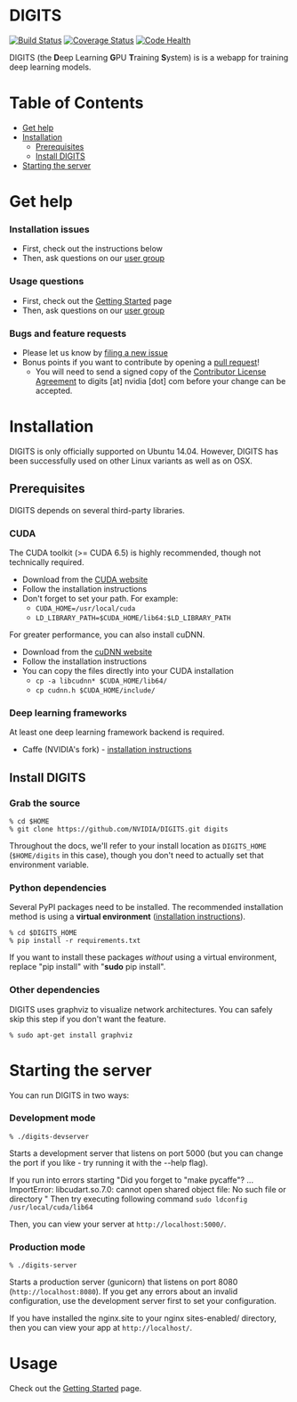 # DIGITS

[![Build Status](https://travis-ci.org/NVIDIA/DIGITS.svg?branch=master)](https://travis-ci.org/NVIDIA/DIGITS)
[![Coverage Status](https://coveralls.io/repos/NVIDIA/DIGITS/badge.svg?branch=master)](https://coveralls.io/r/NVIDIA/DIGITS?branch=master)
[![Code Health](https://landscape.io/github/NVIDIA/DIGITS/master/landscape.svg?style=flat)](https://landscape.io/github/NVIDIA/DIGITS/master)

DIGITS (the **D**eep Learning **G**PU **T**raining **S**ystem) is is a webapp for training deep learning models.

Table of Contents
=================
* [Get help](#get-help)
* [Installation](#installation)
  * [Prerequisites](#prerequisites)
  * [Install DIGITS](#install-digits)
* [Starting the server](#starting-the-server)

# Get help

### Installation issues
* First, check out the instructions below
* Then, ask questions on our [user group](https://groups.google.com/d/forum/digits-users)

### Usage questions
* First, check out the [Getting Started](docs/GettingStarted.md) page
* Then, ask questions on our [user group](https://groups.google.com/d/forum/digits-users)

### Bugs and feature requests
* Please let us know by [filing a new issue](https://github.com/NVIDIA/DIGITS/issues/new)
* Bonus points if you want to contribute by opening a [pull request](https://help.github.com/articles/using-pull-requests/)!
  * You will need to send a signed copy of the [Contributor License Agreement](CLA) to digits [at] nvidia [dot] com before your change can be accepted.

# Installation

DIGITS is only officially supported on Ubuntu 14.04. However, DIGITS has been successfully used on other Linux variants as well as on OSX.

## Prerequisites
DIGITS depends on several third-party libraries.

### CUDA

The CUDA toolkit (>= CUDA 6.5) is highly recommended, though not technically required.
* Download from the [CUDA website](https://developer.nvidia.com/cuda-downloads)
* Follow the installation instructions
* Don't forget to set your path. For example:
  * `CUDA_HOME=/usr/local/cuda`
  * `LD_LIBRARY_PATH=$CUDA_HOME/lib64:$LD_LIBRARY_PATH`

For greater performance, you can also install cuDNN.
* Download from the [cuDNN website](https://developer.nvidia.com/cuDNN)
* Follow the installation instructions
* You can copy the files directly into your CUDA installation
    * `cp -a libcudnn* $CUDA_HOME/lib64/`
    * `cp cudnn.h $CUDA_HOME/include/`

### Deep learning frameworks

At least one deep learning framework backend is required.

* Caffe (NVIDIA's fork) - [installation instructions](docs/InstallCaffe.md)

## Install DIGITS

### Grab the source

    % cd $HOME
    % git clone https://github.com/NVIDIA/DIGITS.git digits

Throughout the docs, we'll refer to your install location as `DIGITS_HOME` (`$HOME/digits` in this case), though you don't need to actually set that environment variable.

### Python dependencies

Several PyPI packages need to be installed. The recommended installation method is using a **virtual environment** ([installation instructions](docs/VirtualEnvironment.md)).

    % cd $DIGITS_HOME
    % pip install -r requirements.txt

If you want to install these packages *without* using a virtual environment, replace "pip install" with "**sudo** pip install".

### Other dependencies

DIGITS uses graphviz to visualize network architectures. You can safely skip this step if you don't want the feature.

    % sudo apt-get install graphviz

# Starting the server

You can run DIGITS in two ways:

### Development mode

    % ./digits-devserver

Starts a development server that listens on port 5000 (but you can change the port if you like - try running it with the --help flag).

If you run into errors starting "Did you forget to "make pycaffe"? ... ImportError: libcudart.so.7.0: cannot open shared object file: No such file or directory " Then try executing following command `sudo ldconfig /usr/local/cuda/lib64`

Then, you can view your server at `http://localhost:5000/`.

### Production mode

    % ./digits-server

Starts a production server (gunicorn) that listens on port 8080 (`http://localhost:8080`). If you get any errors about an invalid configuration, use the development server first to set your configuration.

If you have installed the nginx.site to your nginx sites-enabled/ directory, then you can view your app at `http://localhost/`.

# Usage

Check out the [Getting Started](docs/GettingStarted.md) page.
